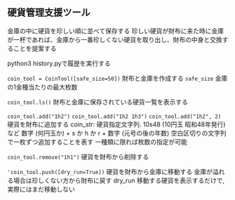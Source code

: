 ## 硬貨管理支援ツール

金庫の中に硬貨を珍しい順に並べて保存する
珍しい硬貨が財布に来た時に金庫が一杯であれば、金庫から一番珍しくない硬貨を取り出し、財布の中身と交換することを提案する

python3 history.pyで履歴を実行する

`coin_tool = CoinTool([safe_size=50])`
  財布と金庫を作成する
  `safe_size`
    金庫の1金種当たりの最大枚数

`coin_tool.ls()`
  財布と金庫に保存されている硬貨一覧を表示する

`coin_tool.add("1h2")`
`coin_tool.add("1h2 1h3")`
`coin_tool.add("1h2", 2)`
  硬貨を財布に追加する
  coin_str: 硬貨指定文字列. 10s48 (10円玉 昭和48年発行) など
            数字 (何円玉か) + s か h か r + 数字 (元号の後の年数)
  空白区切りの文字列で一枚ずつ追加することを表す
  一種類に限れば枚数の指定が可能

`coin_tool.remove("1h1")`
  硬貨を財布から削除する

`'coin_tool.push([dry_run=True])`
  硬貨を財布から金庫に移動する
  金庫が溢れる場合は珍しくない方から財布に戻す
  dry_run
    移動する硬貨を表示するだけで, 実際にはまだ移動しない

